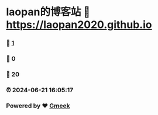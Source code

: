 # laopan的博客站 :link: https://laopan2020.github.io 
### :page_facing_up: [1](https://laopan2020.github.io/tag.html) 
### :speech_balloon: 0 
### :hibiscus: 20 
### :alarm_clock: 2024-06-21 16:05:17 
### Powered by :heart: [Gmeek](https://github.com/Meekdai/Gmeek)
